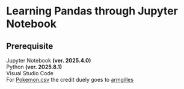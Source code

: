 # Learning Pandas through Jupyter Notebook
## Prerequisite
Jupyter Notebook **(ver. 2025.4.0)**\
Python **(ver. 2025.8.1)**\
Visual Studio Code\
For [Pokemon.csv](https://gist.github.com/armgilles/194bcff35001e7eb53a2a8b441e8b2c6) the credit duely goes to [armgilles](https://gist.github.com/armgilles)
